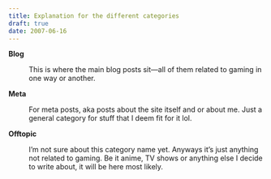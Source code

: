 ```yaml
---
title: Explanation for the different categories
draft: true
date: 2007-06-16
---
```

<dl>

**<dt>Blog</dt>**
<dd>This is where the main blog posts sit—all of them related to gaming in one way or another.</dd>

**<dt>Meta</dt>**
<dd>For meta posts, aka posts about the site itself and or about me. Just a general category for stuff that I deem fit for it lol.</dd>

**<dt>Offtopic</dt>**
<dd>I’m not sure about this category name yet. Anyways it’s just anything not related to gaming. Be it anime, TV shows or anything else I decide to write about, it will be here most likely.</dd>
</dl>